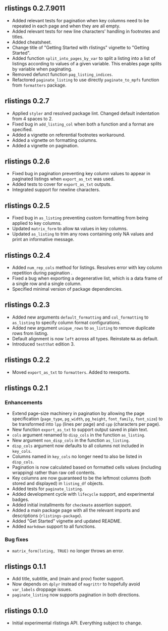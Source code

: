## rlistings 0.2.7.9011
 * Added relevant tests for pagination when key columns need to be repeated in each page and when they are all empty.
 * Added relevant tests for new line characters' handling in footnotes and titles.
 * Added cheatsheet.
 * Change title of "Getting Started with rlistings" vignette to "Getting Started".
 * Added function `split_into_pages_by_var` to split a listing into a list of listings according to values of a given 
   variable. This enables page splits by variable when paginating.
 * Removed defunct function `pag_listing_indices`.
 * Refactored `paginate_listing` to use directly `paginate_to_mpfs` function from `formatters` package.

## rlistings 0.2.7
 * Applied `styler` and resolved package lint. Changed default indentation from 4 spaces to 2.
 * Fixed bug in `add_listing_col` when both a function and a format are specified.
 * Added a vignette on referential footnotes workaround.
 * Added a vignette on formatting columns.
 * Added a vignette on pagination.

## rlistings 0.2.6
 * Fixed bug in pagination preventing key column values to appear in paginated listings when `export_as_txt` was used.
 * Added tests to cover for `export_as_txt` outputs.
 * Integrated support for newline characters.

## rlistings 0.2.5
 * Fixed bug in `as_listing` preventing custom formatting from being applied to key columns.
 * Updated `matrix_form` to allow `NA` values in key columns.
 * Updated `as_listing` to trim any rows containing only NA values and print an informative message.

## rlistings 0.2.4
 * Added `num_rep_cols` method for listings. Resolves error with key column repetition during pagination .
 * Fixed a bug when exporting a degenerative list, which is a data frame of a single row and a single column.
 * Specified minimal version of package dependencies.

## rlistings 0.2.3
 * Added new arguments `default_formatting` and `col_formatting` to `as_listing` to specify column format configurations.
 * Added new argument `unique_rows` to `as_listing` to remove duplicate rows from listing.
 * Default alignment is now `left` across all types. Reinstate `NA` as default.
 * Introduced `testthat` edition 3.

## rlistings 0.2.2
 * Moved `export_as_txt` to `formatters`. Added to reexports.

## rlistings 0.2.1

### Enhancements
 * Extend page-size machinery in pagination by allowing the page specification (`page_type`, `pg_width`,
   `pg_height`, `font_family`, `font_size`) to be transformed into `lpp` (lines per page) and `cpp` (characters per page).
 * New function `export_as_txt` to support output saved in plain text.
 * `cols` argument renamed to `disp_cols` in the function `as_listing`.
 * New argument `non_disp_cols` in the function `as_listing`.
 * `disp_cols` argument now defaults to all columns not included in `key_cols`.
 * Columns named in `key_cols` no longer need to also be listed in `disp_cols`.
 * Pagination is now calculated based on formatted cells values (including wrapping) rather than raw cell contents.
 * Key columns are now guaranteed to be the leftmost columns (both stored and displayed) in `listing_df` objects.
 * Added tests for `paginate_listing`.
 * Added development cycle with `lifecycle` support, and experimental badges.
 * Added initial installments for `checkmate` assertion support.
 * Added a main package page with all the relevant imports and descriptions (`rlistings-package`).
 * Added "Get Started" vignette and updated README.
 * Added `markdown` support to all functions.

### Bug fixes
 * `matrix_form(lsting, TRUE)` no longer throws an error.

## rlistings 0.1.1
 * Add title, subtitle, and (main and prov) footer support.
 * Now depends on `dplyr` instead of `magrittr` to hopefully avoid `var_labels` droppage issues.
 * `paginate_listing` now supports pagination in both directions.

## rlistings 0.1.0
 * Initial experimental rlistings API. Everything subject to change.
